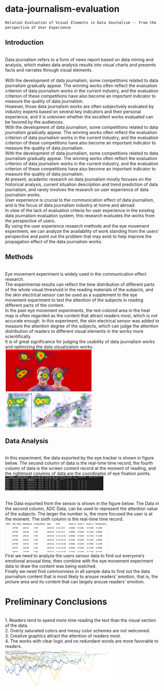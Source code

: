 # data-journalism-evaluation
	Relation Evaluation of Visual Elements in Data Journalism -- From the perspective of User Experience
## Introduction
<br>Data journalism refers to a form of news report based on data mining and analysis, which makes data analysis results into visual charts and presents facts and narrates through visual elements.  
<br> With the development of data journalism, some competitions related to data journalism gradually appear. The winning works often reflect the evaluation criterion of data journalism works in the current industry, and the evaluation criterion of these competitions have also become an important indicator to measure the quality of data journalism. 
<br> However, those data journalism works are often subjectively evaluated by industry experts based on several key indicators and their personal experience, and it is unknown whether the excellent works evaluated can be favored by the audiences.
<br> With the development of data journalism, some competitions related to data journalism gradually appear. The winning works often reflect the evaluation criterion of data journalism works in the current industry, and the evaluation criterion of these competitions have also become an important indicator to measure the quality of data journalism. 
<br> With the development of data journalism, some competitions related to data journalism gradually appear. The winning works often reflect the evaluation criterion of data journalism works in the current industry, and the evaluation criterion of these competitions have also become an important indicator to measure the quality of data journalism.
<br> At present, academic research on data journalism mostly focuses on the historical analysis, current situation description and trend prediction of data journalism, and rarely involves the research on user experience of data journalism works. 
<br> User experience is crucial to the communication effect of data journalism, and is the focus of data journalism industry at home and abroad. 
<br> In view of the lack of evaluation criteria for user experience in the existing data journalism evaluation system, this research evaluates the works from the perspective of users. 
<br> By using the user experience research methods and the eye movement experiment, we can analyze the availability of work standing from the users’ perspective and point out the problem that may exist to help improve the propagation effect of the data journalism works.

## Methods
<br> Eye movement experiment is widely used in the communication effect research. 
<br> The experimental results can reflect the time distribution of different parts of the whole visual threshold in the reading materials of the subjects, and the skin electrical sensor can be used as a supplement to the eye movement experiment to test the attention of the subjects in reading different parts of the content.
<br> In the past eye movement experiments, the red-colored area in the heat map is often regarded as the content that attract readers most, which is not accurate enough. In this experiment, the skin electrical sensor was added to measure the attention degree of the subjects, which can judge the attention distribution of readers to different visual elements in the works more scientifically. 
<br> It is of great significance for judging the usability of data journalism works and optimizing the data visualization works.
<br> ![Heatmap](https://github.com/GYSTC2/data-journalism-evaluation/blob/master/pictures/heatmap.png)

## Data Analysis
<br> In this experiment, the data exported by the eye tracker is shown in figure below. The second column of data is the real-time time record, the fourth column of data is the screen content record at the moment of reading, and the rightmost columns of data are the coordinates of eye fixation points.
<br> ![eyetrack data](https://github.com/GYSTC2/data-journalism-evaluation/blob/master/pictures/eye%20track.png)

<br> The Data exported from the sensor is shown in the figure below. The Data in the second column, ADC Data, can be used to represent the attention value of the subjects. The larger the number is, the more focused the user is at the moment. The sixth column is the real-time time record.
<br> ![sensor data](https://github.com/GYSTC2/data-journalism-evaluation/blob/master/pictures/sensor.png)
<br> First we need to analyze the users sensor data to find out everyone‘s emotional arousal time, then combine with the eye movement experiment data to draw the content was being watched. 
<br> Finally we need find commonness in all sample data to find out the data journalism content that is most likely to arouse readers' emotion, that is, the picture area and its content that can largely arouse readers' emotion.

# Preliminary Conclusions
<br>1. Readers tend to spend more time reading the text than the visual section of the data.
<br>2. Overly saturated colors and messy color schemes are not welcomed.
<br>3. Creative graphics attract the attention of readers most.
<br>4. The works with clear logic and no redundant words are more favorable to readers.
<br> ![emotional curve](https://github.com/GYSTC2/data-journalism-evaluation/blob/master/pictures/reader's%20emotional%20curve.png)





